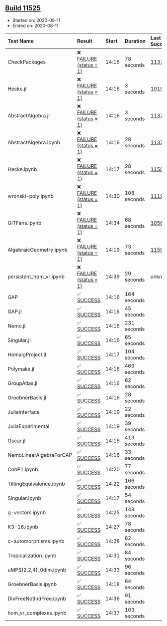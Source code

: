 ## [Build 11525](https://oscarci.mathematik.uni-kl.de/job/oscar/11525/)

* Started on: 2020-08-11
* Ended on: 2020-08-11

| Test Name    | Result | Start | Duration | Last Success | First Failure |
|:-------------|:-------|:------|:---------|:-------------|:--------------|
| CheckPackages | ❌ [FAILURE (status = 1)](https://oscarci.mathematik.uni-kl.de/job/oscar/11525/artifact/logs/build-11525/CheckPackages.log) | 14:15 | 78 seconds | [11376](https://oscarci.mathematik.uni-kl.de/job/oscar/11376/) | [11377](https://oscarci.mathematik.uni-kl.de/job/oscar/11377/) |
| Hecke.jl | ❌ [FAILURE (status = 1)](https://oscarci.mathematik.uni-kl.de/job/oscar/11525/artifact/logs/build-11525/Hecke.jl.log) | 14:16 | 3 seconds | [10197](https://oscarci.mathematik.uni-kl.de/job/oscar/10197/) | [10198](https://oscarci.mathematik.uni-kl.de/job/oscar/10198/) |
| AbstractAlgebra.jl | ❌ [FAILURE (status = 1)](https://oscarci.mathematik.uni-kl.de/job/oscar/11525/artifact/logs/build-11525/AbstractAlgebra.jl.log) | 14:16 | 3 seconds | [11376](https://oscarci.mathematik.uni-kl.de/job/oscar/11376/) | [11377](https://oscarci.mathematik.uni-kl.de/job/oscar/11377/) |
| AbstractAlgebra.ipynb | ❌ [FAILURE (status = 1)](https://oscarci.mathematik.uni-kl.de/job/oscar/11525/artifact/logs/build-11525/AbstractAlgebra.ipynb.log) | 14:16 | 28 seconds | [11376](https://oscarci.mathematik.uni-kl.de/job/oscar/11376/) | [11377](https://oscarci.mathematik.uni-kl.de/job/oscar/11377/) |
| Hecke.ipynb | ❌ [FAILURE (status = 1)](https://oscarci.mathematik.uni-kl.de/job/oscar/11525/artifact/logs/build-11525/Hecke.ipynb.log) | 14:17 | 28 seconds | [11500](https://oscarci.mathematik.uni-kl.de/job/oscar/11500/) | [11501](https://oscarci.mathematik.uni-kl.de/job/oscar/11501/) |
| wronski-poly.ipynb | ❌ [FAILURE (status = 1)](https://oscarci.mathematik.uni-kl.de/job/oscar/11525/artifact/logs/build-11525/wronski-poly.ipynb.log) | 14:30 | 108 seconds | [11192](https://oscarci.mathematik.uni-kl.de/job/oscar/11192/) | [11193](https://oscarci.mathematik.uni-kl.de/job/oscar/11193/) |
| GITFans.ipynb | ❌ [FAILURE (status = 1)](https://oscarci.mathematik.uni-kl.de/job/oscar/11525/artifact/logs/build-11525/GITFans.ipynb.log) | 14:34 | 68 seconds | [10566](https://oscarci.mathematik.uni-kl.de/job/oscar/10566/) | [10567](https://oscarci.mathematik.uni-kl.de/job/oscar/10567/) |
| AlgebraicGeometry.ipynb | ❌ [FAILURE (status = 1)](https://oscarci.mathematik.uni-kl.de/job/oscar/11525/artifact/logs/build-11525/AlgebraicGeometry.ipynb.log) | 14:19 | 73 seconds | [11500](https://oscarci.mathematik.uni-kl.de/job/oscar/11500/) | [11501](https://oscarci.mathematik.uni-kl.de/job/oscar/11501/) |
| persistent_hom_vr.ipynb | ❌ [FAILURE (status = 1)](https://oscarci.mathematik.uni-kl.de/job/oscar/11525/artifact/logs/build-11525/persistent_hom_vr.ipynb.log) | 14:39 | 29 seconds | unknown | unknown |
| GAP | ✅ [SUCCESS](https://oscarci.mathematik.uni-kl.de/job/oscar/11525/artifact/logs/build-11525/GAP.log) | 14:16 | 164 seconds |  |  |
| GAP.jl | ✅ [SUCCESS](https://oscarci.mathematik.uni-kl.de/job/oscar/11525/artifact/logs/build-11525/GAP.jl.log) | 14:16 | 45 seconds |  |  |
| Nemo.jl | ✅ [SUCCESS](https://oscarci.mathematik.uni-kl.de/job/oscar/11525/artifact/logs/build-11525/Nemo.jl.log) | 14:16 | 231 seconds |  |  |
| Singular.jl | ✅ [SUCCESS](https://oscarci.mathematik.uni-kl.de/job/oscar/11525/artifact/logs/build-11525/Singular.jl.log) | 14:16 | 65 seconds |  |  |
| HomalgProject.jl | ✅ [SUCCESS](https://oscarci.mathematik.uni-kl.de/job/oscar/11525/artifact/logs/build-11525/HomalgProject.jl.log) | 14:17 | 104 seconds |  |  |
| Polymake.jl | ✅ [SUCCESS](https://oscarci.mathematik.uni-kl.de/job/oscar/11525/artifact/logs/build-11525/Polymake.jl.log) | 14:16 | 469 seconds |  |  |
| GroupAtlas.jl | ✅ [SUCCESS](https://oscarci.mathematik.uni-kl.de/job/oscar/11525/artifact/logs/build-11525/GroupAtlas.jl.log) | 14:16 | 62 seconds |  |  |
| GroebnerBasis.jl | ✅ [SUCCESS](https://oscarci.mathematik.uni-kl.de/job/oscar/11525/artifact/logs/build-11525/GroebnerBasis.jl.log) | 14:16 | 28 seconds |  |  |
| JuliaInterface | ✅ [SUCCESS](https://oscarci.mathematik.uni-kl.de/job/oscar/11525/artifact/logs/build-11525/JuliaInterface.log) | 14:19 | 22 seconds |  |  |
| JuliaExperimental | ✅ [SUCCESS](https://oscarci.mathematik.uni-kl.de/job/oscar/11525/artifact/logs/build-11525/JuliaExperimental.log) | 14:19 | 39 seconds |  |  |
| Oscar.jl | ✅ [SUCCESS](https://oscarci.mathematik.uni-kl.de/job/oscar/11525/artifact/logs/build-11525/Oscar.jl.log) | 14:16 | 413 seconds |  |  |
| NemoLinearAlgebraForCAP | ✅ [SUCCESS](https://oscarci.mathematik.uni-kl.de/job/oscar/11525/artifact/logs/build-11525/NemoLinearAlgebraForCAP.log) | 14:16 | 33 seconds |  |  |
| CohP1.ipynb | ✅ [SUCCESS](https://oscarci.mathematik.uni-kl.de/job/oscar/11525/artifact/logs/build-11525/CohP1.ipynb.log) | 14:20 | 77 seconds |  |  |
| TiltingEquivalence.ipynb | ✅ [SUCCESS](https://oscarci.mathematik.uni-kl.de/job/oscar/11525/artifact/logs/build-11525/TiltingEquivalence.ipynb.log) | 14:22 | 166 seconds |  |  |
| Singular.ipynb | ✅ [SUCCESS](https://oscarci.mathematik.uni-kl.de/job/oscar/11525/artifact/logs/build-11525/Singular.ipynb.log) | 14:17 | 54 seconds |  |  |
| g-vectors.ipynb | ✅ [SUCCESS](https://oscarci.mathematik.uni-kl.de/job/oscar/11525/artifact/logs/build-11525/g-vectors.ipynb.log) | 14:25 | 148 seconds |  |  |
| K3-16.ipynb | ✅ [SUCCESS](https://oscarci.mathematik.uni-kl.de/job/oscar/11525/artifact/logs/build-11525/K3-16.ipynb.log) | 14:27 | 78 seconds |  |  |
| c-automorphisms.ipynb | ✅ [SUCCESS](https://oscarci.mathematik.uni-kl.de/job/oscar/11525/artifact/logs/build-11525/c-automorphisms.ipynb.log) | 14:28 | 82 seconds |  |  |
| Tropicalization.ipynb | ✅ [SUCCESS](https://oscarci.mathematik.uni-kl.de/job/oscar/11525/artifact/logs/build-11525/Tropicalization.ipynb.log) | 14:31 | 84 seconds |  |  |
| uMPS(2,2,4)_0dim.ipynb | ✅ [SUCCESS](https://oscarci.mathematik.uni-kl.de/job/oscar/11525/artifact/logs/build-11525/uMPS-2-2-4-_0dim.ipynb.log) | 14:33 | 96 seconds |  |  |
| GroebnerBasis.ipynb | ✅ [SUCCESS](https://oscarci.mathematik.uni-kl.de/job/oscar/11525/artifact/logs/build-11525/GroebnerBasis.ipynb.log) | 14:18 | 64 seconds |  |  |
| DivFreeNotIndFree.ipynb | ✅ [SUCCESS](https://oscarci.mathematik.uni-kl.de/job/oscar/11525/artifact/logs/build-11525/DivFreeNotIndFree.ipynb.log) | 14:36 | 91 seconds |  |  |
| hom_vr_complexes.ipynb | ✅ [SUCCESS](https://oscarci.mathematik.uni-kl.de/job/oscar/11525/artifact/logs/build-11525/hom_vr_complexes.ipynb.log) | 14:37 | 103 seconds |  |  |
